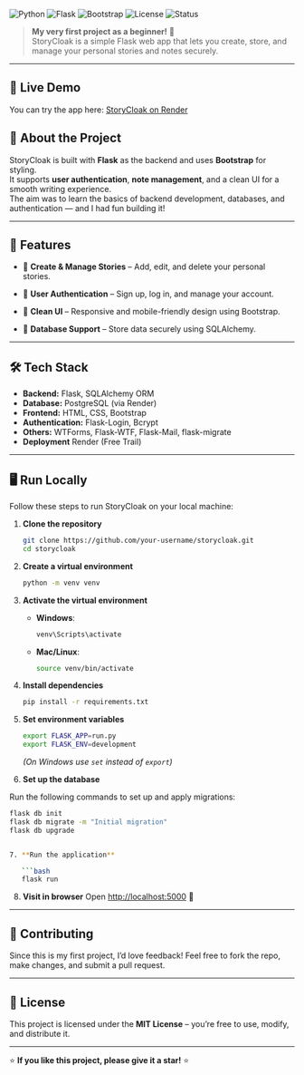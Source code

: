 

![Python](https://img.shields.io/badge/Python-3.9+-blue?logo=python&logoColor=white)
![Flask](https://img.shields.io/badge/Flask-2.0+-black?logo=flask)
![Bootstrap](https://img.shields.io/badge/Bootstrap-5-purple?logo=bootstrap)
![License](https://img.shields.io/badge/License-MIT-green)
![Status](https://img.shields.io/badge/Status-Active-success)

> **My very first project as a beginner!** 🎉  
> StoryCloak is a simple Flask web app that lets you create, store, and manage your personal stories and notes securely.
---

## 🚀 Live Demo
You can try the app here: [StoryCloak on Render](https://https://storycloak.onrender.com/)


## 📖 About the Project

StoryCloak is built with **Flask** as the backend and uses **Bootstrap** for styling.  
It supports **user authentication**, **note management**, and a clean UI for a smooth writing experience.  
The aim was to learn the basics of backend development, databases, and authentication — and I had fun building it!

---

## 🚀 Features

- 📝 **Create & Manage Stories** – Add, edit, and delete your personal stories.
- 🔐 **User Authentication** – Sign up, log in, and manage your account.
- 🎨 **Clean UI** – Responsive and mobile-friendly design using Bootstrap.

- 📂 **Database Support** – Store data securely using SQLAlchemy.

---

## 🛠️ Tech Stack
- **Backend:** Flask, SQLAlchemy ORM
- **Database:** PostgreSQL (via Render)
- **Frontend:** HTML, CSS, Bootstrap
- **Authentication:** Flask-Login, Bcrypt
- **Others:** WTForms, Flask-WTF, Flask-Mail, flask-migrate
- **Deployment** Render (Free Trail)

---

## 🖥️ Run Locally

Follow these steps to run StoryCloak on your local machine:

1. **Clone the repository**
   ```bash
   git clone https://github.com/your-username/storycloak.git
   cd storycloak


2. **Create a virtual environment**

   ```bash
   python -m venv venv
   ```

3. **Activate the virtual environment**

   * **Windows**:

     ```bash
     venv\Scripts\activate
     ```
   * **Mac/Linux**:

     ```bash
     source venv/bin/activate
     ```

4. **Install dependencies**

   ```bash
   pip install -r requirements.txt
   ```

5. **Set environment variables**

   ```bash
   export FLASK_APP=run.py
   export FLASK_ENV=development
   ```

   *(On Windows use `set` instead of `export`)*

6. **Set up the database**

Run the following commands to set up and apply migrations:

```bash
flask db init
flask db migrate -m "Initial migration"
flask db upgrade


7. **Run the application**

   ```bash
   flask run
   ```

8. **Visit in browser**
   Open [http://localhost:5000](http://localhost:5000) 🚀

---


## 🤝 Contributing

Since this is my first project, I’d love feedback! Feel free to fork the repo, make changes, and submit a pull request.

---

## 📜 License

This project is licensed under the **MIT License** – you’re free to use, modify, and distribute it.

---

⭐ **If you like this project, please give it a star!** ⭐

